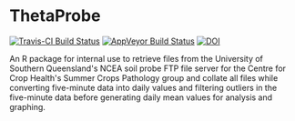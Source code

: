 
ThetaProbe
==========

[![Travis-CI Build Status](https://travis-ci.org/adamhsparks/ThetaProbe.svg?branch=master)](https://travis-ci.org/adamhsparks/ThetaProbe) [![AppVeyor Build Status](https://ci.appveyor.com/api/projects/status/github/adamhsparks/ThetaProbe?branch=master&svg=true)](https://ci.appveyor.com/project/adamhsparks/ThetaProbe)
[![DOI](https://zenodo.org/badge/52066549.svg)](https://zenodo.org/badge/latestdoi/52066549)

An R package for internal use to retrieve files from the University of Southern
Queensland's NCEA soil probe FTP file server for the Centre for Crop Health's
Summer Crops Pathology group and collate all files while converting five-minute
data into daily values and filtering outliers in the five-minute data before
generating daily mean values for analysis and graphing.
